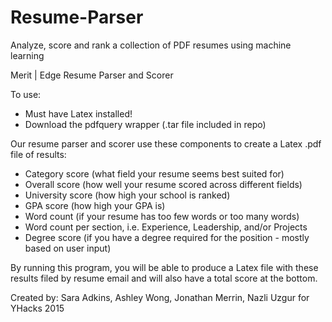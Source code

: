# Resume-Parser
Analyze, score and rank a collection of PDF resumes using machine learning

Merit | Edge Resume Parser and Scorer

To use:
- Must have Latex installed!
- Download the pdfquery wrapper (.tar file included in repo)

Our resume parser and scorer use these components to create a Latex .pdf file of results:
- Category score (what field your resume seems best suited for)
- Overall score (how well your resume scored across different fields)
- University score (how high your school is ranked)
- GPA score (how high your GPA is)
- Word count (if your resume has too few words or too many words)
- Word count per section, i.e. Experience, Leadership, and/or Projects
- Degree score (if you have a degree required for the position - mostly based on user input)

By running this program, you will be able to produce a Latex file with these results filed by resume email and will also have a total score at the bottom.

Created by: Sara Adkins, Ashley Wong, Jonathan Merrin, Nazli Uzgur for YHacks 2015
